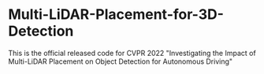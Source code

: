 # Multi-LiDAR-Placement-for-3D-Detection
This is the official released code for CVPR 2022 "Investigating the Impact of Multi-LiDAR Placement on Object Detection for Autonomous Driving"

